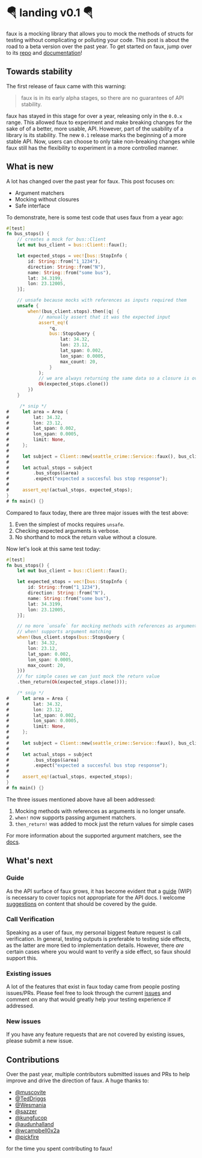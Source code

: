 # 🪂 landing v0.1 🪂

faux is a mocking library that allows you to mock the methods of
structs for testing without complicating or polluting your code. This
post is about the road to a beta version over the past year. To get
started on faux, jump over to its
[repo](https://github.com/nrxus/faux/) and
[documentation](https://docs.rs/faux/)!

## Towards stability

The first release of faux came with this warning:

> faux is in its early alpha stages, so there are no guarantees of API
> stability.

faux has stayed in this stage for over a year, releasing only in the
`0.0.x` range. This allowed faux to experiment and make breaking
changes for the sake of of a better, more usable, API. However, part
of the usability of a library is its stability. The new `0.1` release
marks the beginning of a more stable API. Now, users can choose to
only take non-breaking changes while faux still has the flexibility to
experiment in a more controlled manner.

## What is new

A lot has changed over the past year for faux. This post focuses on:

* Argument matchers
* Mocking without closures
* Safe interface

To demonstrate, here is some test code that uses faux from a year ago:

```rust
#[test]
fn bus_stops() {
    // creates a mock for bus::Client
    let mut bus_client = bus::Client::faux();

    let expected_stops = vec![bus::StopInfo {
        id: String::from("1_1234"),
        direction: String::from("N"),
        name: String::from("some bus"),
        lat: 34.3199,
        lon: 23.12005,
    }];

    // unsafe because mocks with references as inputs required them
    unsafe {
        when!(bus_client.stops).then(|q| {
            // manually assert that it was the expected input
            assert_eq!(
                *q,
                bus::StopsQuery {
                    lat: 34.32,
                    lon: 23.12,
                    lat_span: 0.002,
                    lon_span: 0.0005,
                    max_count: 20,
                }
            );
            // we are always returning the same data so a closure is overkill
            Ok(expected_stops.clone())
        })
    }

     /* snip */
#     let area = Area {
#         lat: 34.32,
#         lon: 23.12,
#         lat_span: 0.002,
#         lon_span: 0.0005,
#         limit: None,
#     };
#
#     let subject = Client::new(seattle_crime::Service::faux(), bus_client);
#
#     let actual_stops = subject
#         .bus_stops(&area)
#         .expect("expected a succesful bus stop response");
#
#     assert_eq!(actual_stops, expected_stops);
}
# fn main() {}
```

Compared to faux today, there are three major issues with the test above:

1. Even the simplest of mocks requires `unsafe`.
2. Checking expected arguments is verbose.
3. No shorthand to mock the return value without a closure.

Now let's look at this same test today:


```rust
#[test]
fn bus_stops() {
    let mut bus_client = bus::Client::faux();

    let expected_stops = vec![bus::StopInfo {
        id: String::from("1_1234"),
        direction: String::from("N"),
        name: String::from("some bus"),
        lat: 34.3199,
        lon: 23.12005,
    }];

    // no more `unsafe` for mocking methods with references as arguments
    // when! supports argument matching
    when!(bus_client.stops(bus::StopsQuery {
        lat: 34.32,
        lon: 23.12,
        lat_span: 0.002,
        lon_span: 0.0005,
        max_count: 20,
    }))
    // for simple cases we can just mock the return value
    .then_return(Ok(expected_stops.clone()));

    /* snip */
#     let area = Area {
#         lat: 34.32,
#         lon: 23.12,
#         lat_span: 0.002,
#         lon_span: 0.0005,
#         limit: None,
#     };
#
#     let subject = Client::new(seattle_crime::Service::faux(), bus_client);
#
#     let actual_stops = subject
#         .bus_stops(&area)
#         .expect("expected a succesful bus stop response");
#
#     assert_eq!(actual_stops, expected_stops);
}
# fn main() {}
```

The three issues mentioned above have all been addressed:
1. Mocking methods with references as arguments is no longer unsafe.
2. `when!` now supports passing argument matchers.
3. `then_return!` was added to mock just the return values for simple
   cases

For more information about the supported argument matchers, see the
[docs](https://docs.rs/faux/0.0.10/faux/macro.when.html).

## What's next

### Guide

As the API surface of faux grows, it has become evident that a
[guide](../faux.html) (WIP) is necessary to cover topics not
appropriate for the API docs. I welcome
[suggestions]((https://github.com/nrxus/faux/issues/38)) on content
that should be covered by the guide.

### Call Verification

Speaking as a user of faux, my personal biggest feature request is
call verification. In general, testing outputs is preferable to
testing side effects, as the latter are more tied to implementation
details. However, there *are* certain cases where you would want to
verify a side effect, so faux should support this.

### Existing issues

A lot of the features that exist in faux today came from people
posting issues/PRs. Please feel free to look through the current
[issues](https://github.com/nrxus/faux/issues) and comment on any that
would greatly help your testing experience if addressed.

### New issues

If you have any feature requests that are not covered by existing
issues, please submit a new issue.

## Contributions

Over the past year, multiple contributors submitted issues and PRs to
help improve and drive the direction of faux. A huge thanks to:

* [@muscovite](https://github.com/muscovite)
* [@TedDriggs](https://github.com/TedDriggs)
* [@Wesmania](https://github.com/Wesmania)
* [@sazzer](https://github.com/sazzer)
* [@kungfucop](https://github.com/kungfucop)
* [@audunhalland](https://github.com/audunhalland)
* [@wcampbell0x2a](https://github.com/wcampbell0x2a)
* [@pickfire](https://github.com/pickfire)

for the time you spent contributing to faux!
